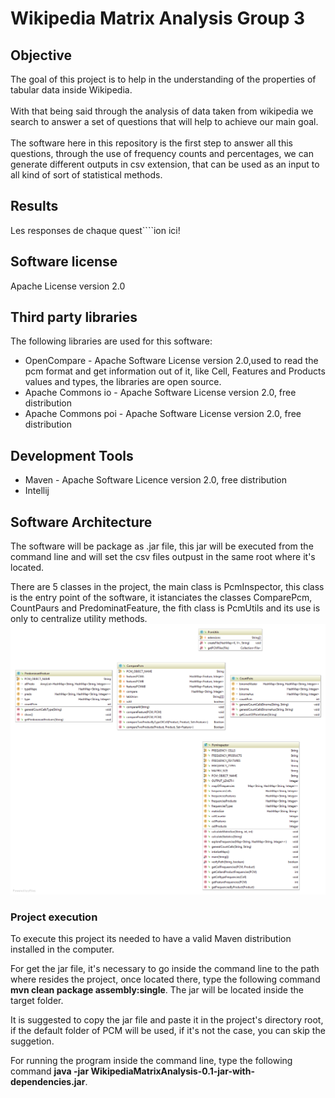 # Wikipedia Matrix Analysis Group 3

## Objective 
The goal of this project is to help in the understanding of the properties of tabular data  inside Wikipedia.
<br/><br/> With that being said through the analysis of data taken from wikipedia we search to answer a set of questions that will help to achieve our main goal.
<br/><br/>The software here in this repository is the first step to answer all this questions, through the use of frequency counts and percentages, we can generate different outputs in csv extension, that can be used as an input to all kind of sort of statistical methods. 

## Results
Les responses de chaque quest````ion ici!


## Software license
Apache License version 2.0
  
## Third party libraries 
The following libraries are used for this software:
 <ul>
 <li>
 OpenCompare - Apache Software License version 2.0,used to read the pcm format and get information out of it, like Cell, Features and Products values and types, the libraries are open source.

 <li>
 Apache Commons io - Apache Software License version 2.0, free distribution
 
 <li>
   Apache Commons poi - Apache Software License version 2.0, free distribution
</ul>  

  ## Development Tools
  <ul>
   <li> Maven - Apache Software Licence version 2.0, free distribution
    <li> Intellij
   </ul>  

  
## Software Architecture
The software will be package as .jar file, this jar will be executed from the command line
and will set the csv files outpust in the same root where it's located.

There are 5 classes in the project, the main class is PcmInspector, this class is the entry point
of the software, it istanciates the classes ComparePcm, CountPaurs and PredominatFeature, the fith class
is PcmUtils and its use is only to centralize utility methods.
![alt text](/opencompare.png)
### Project execution 
To execute this project its needed to have a valid Maven distribution installed in the computer.

For get the jar file, it's necessary to go inside the command line to the path where resides the project,
once located there, type the following command **mvn clean package assembly:single**. The jar will be located inside the target folder.

It is suggested to copy the jar file and paste it in the project's directory root, if the default folder of PCM will be used, if it's not the case, you can skip the suggetion.

For running the program inside the command line, type the following command  **java -jar WikipediaMatrixAnalysis-0.1-jar-with-dependencies.jar**.